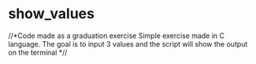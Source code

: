 # show_values

//*Code made as a graduation exercise
Simple exercise made in C language.
The goal is to input 3 values and the script will show the output on the terminal
*//

